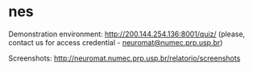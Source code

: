 nes
===


Demonstration environment: 
  http://200.144.254.136:8001/quiz/
  (please, contact us for access credential - neuromat@numec.prp.usp.br)
  
Screenshots: 
  http://neuromat.numec.prp.usp.br/relatorio/screenshots
